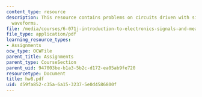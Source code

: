 ```yaml
---
content_type: resource
description: This resource contains problems on circuits driven with sinusoidal input
  waveforms.
file: /media/courses/6-071j-introduction-to-electronics-signals-and-measurement-spring-2006/d59fa852c35a6a1532375e0d4586800f_hw8.pdf
file_type: application/pdf
learning_resource_types:
- Assignments
ocw_type: OCWFile
parent_title: Assignments
parent_type: CourseSection
parent_uid: 947003be-b1a3-5b2c-d172-ea05ab9fe720
resourcetype: Document
title: hw8.pdf
uid: d59fa852-c35a-6a15-3237-5e0d4586800f
---
```

